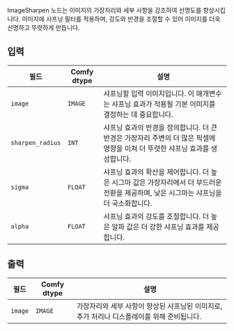ImageSharpen 노드는 이미지의 가장자리와 세부 사항을 강조하여 선명도를 향상시킵니다. 이미지에 샤프닝 필터를 적용하며, 강도와 반경을 조절할 수 있어 이미지를 더욱 선명하고 뚜렷하게 만듭니다.

## 입력

| 필드          | Comfy dtype | 설명                                                                                   |
|----------------|-------------|-----------------------------------------------------------------------------------------------|
| `image`        | `IMAGE`     | 샤프닝할 입력 이미지입니다. 이 매개변수는 샤프닝 효과가 적용될 기본 이미지를 결정하는 데 중요합니다. |
| `sharpen_radius`| `INT`       | 샤프닝 효과의 반경을 정의합니다. 더 큰 반경은 가장자리 주변의 더 많은 픽셀에 영향을 미쳐 더 뚜렷한 샤프닝 효과를 생성합니다. |
| `sigma`        | `FLOAT`     | 샤프닝 효과의 확산을 제어합니다. 더 높은 시그마 값은 가장자리에서 더 부드러운 전환을 제공하며, 낮은 시그마는 샤프닝을 더 국소화합니다. |
| `alpha`        | `FLOAT`     | 샤프닝 효과의 강도를 조절합니다. 더 높은 알파 값은 더 강한 샤프닝 효과를 제공합니다. |

## 출력

| 필드 | Comfy dtype | 설명                                                              |
|-------|-------------|--------------------------------------------------------------------------|
| `image`| `IMAGE`     | 가장자리와 세부 사항이 향상된 샤프닝된 이미지로, 추가 처리나 디스플레이를 위해 준비됩니다. |
